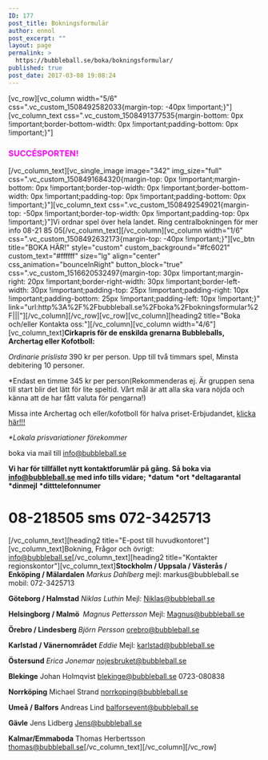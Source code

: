 ```yaml
---
ID: 177
post_title: Bokningsformulär
author: ennol
post_excerpt: ""
layout: page
permalink: >
  https://bubbleball.se/boka/bokningsformular/
published: true
post_date: 2017-03-08 19:08:24
---
```

[vc_row][vc_column width="5/6" css=".vc_custom_1508492582033{margin-top: -40px !important;}"][vc_column_text css=".vc_custom_1508491377535{margin-bottom: 0px !important;border-bottom-width: 0px !important;padding-bottom: 0px !important;}"]
<h3><span style="color: #ff00ff;"><strong>SUCCÉSPORTEN!</strong></span></h3>
[/vc_column_text][vc_single_image image="342" img_size="full" css=".vc_custom_1508491684320{margin-top: 0px !important;margin-bottom: 0px !important;border-top-width: 0px !important;border-bottom-width: 0px !important;padding-top: 0px !important;padding-bottom: 0px !important;}"][vc_column_text css=".vc_custom_1508492549021{margin-top: -50px !important;border-top-width: 0px !important;padding-top: 0px !important;}"]Vi ordnar spel över hela landet. Ring centralbokningen för mer info 08-21 85 05[/vc_column_text][/vc_column][vc_column width="1/6" css=".vc_custom_1508492632173{margin-top: -40px !important;}"][vc_btn title="BOKA HÄR!" style="custom" custom_background="#fc6021" custom_text="#ffffff" size="lg" align="center" css_animation="bounceInRight" button_block="true" css=".vc_custom_1516620532497{margin-top: 30px !important;margin-right: 20px !important;border-right-width: 30px !important;border-left-width: 30px !important;padding-top: 25px !important;padding-right: 10px !important;padding-bottom: 25px !important;padding-left: 10px !important;}" link="url:http%3A%2F%2Fbubbleball.se%2Fboka%2Fbokningsformular%2F|||"][/vc_column][/vc_row][vc_row][vc_column][heading2 title="Boka och/eller Kontakta oss:"][/vc_column][vc_column width="4/6"][vc_column_text]<strong>Cirkapris för de enskilda grenarna Bubbleballs, Archertag eller Kofotboll:</strong>

*Ordinarie prislista* 390 kr per person. Upp till två timmars spel, Minsta debitering 10 personer.

*Endast en timme 345 kr per person(Rekommenderas ej. Är gruppen sena till start blir det lätt för lite speltid. Vårt mål är att alla ska vara nöjda och känna att de har fått valuta för pengarna!)

Missa inte Archertag och eller/kofotboll för halva priset-Erbjudandet, <a href="http://bubbleball.se/erbjudanden/stockholm/">klicka här!!!</a>

<em>*Lokala prisvariationer förekommer</em>

boka via mail till <a href="mailto:info@bubbleball.se">info@bubbleball.se</a>

<strong>Vi har för tillfället nytt kontaktforumlär på gång. Så boka via info@bubbleball.se med info tills vidare;</strong>
<strong>*datum</strong>
<strong>*ort</strong>
<strong>*deltagarantal</strong>
<strong>*dinmejl</strong>
<strong>*ditttelefonnumer</strong>
<h1><strong>08-218505
sms 072-3425713</strong></h1>
[/vc_column_text][heading2 title="E-post till huvudkontoret"][vc_column_text]Bokning, Frågor och övrigt:
<a href="mailto:info@bubbleball.se">info@bubbleball.se</a>[/vc_column_text][heading2 title="Kontakter regionskontor"][vc_column_text]<strong>Stockholm / Uppsala / Västerås / Enköping / Mälardalen</strong>
<em>Markus Dahlberg</em>
mejl: markus@bubbleball.se
mobil: 072-3425713

<strong>Göteborg / Halmstad</strong>
<em>Niklas Luthin</em>
Mejl: Niklas@bubbleball.se

<strong>Helsingborg / Malmö </strong>
<em>Magnus Pettersson</em>
Mejl: Magnus@bubbleball.se

<strong>Örebro / Lindesberg</strong>
<em>Björn Persson</em>
orebro@bubbleball.se

<strong>Karlstad / Vänernområdet</strong>
<em>Eddie</em>
Mejl: karlstad@bubbleball.se

<strong>Östersund</strong>
<i>Erica Jonemar
</i>nojesbruket@bubbleball.se

<strong>Blekinge</strong>
Johan Holmqvist
blekinge@bubbleball.se
0723-080838

<strong>Norrköping</strong>
Michael Strand
norrkoping@bubbleball.se

<strong>Umeå / Balfors</strong>
Andreas Lind
balforsevent@bubbleball.se

<strong>Gävle</strong>
Jens Lidberg
Jens@bubbleball.se

<strong>Kalmar/Emmaboda</strong>
Thomas Herbertsson
thomas@bubbleball.se[/vc_column_text][/vc_column][/vc_row]
